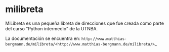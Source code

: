 # milibreta
MiLibreta es una pequeña libreta de direcciones que fue creada como parte del curso "Python intermedio" de la UTNBA. 

La documentación se encuentra en: 
`http://www.matthias-bergmann.de/milibreta/<http://www.matthias-bergmann.de/milibreta/>`_